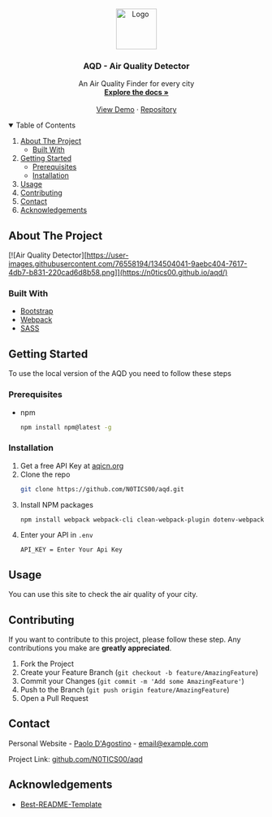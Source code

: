 



<!-- PROJECT LOGO -->
<br />
<p align="center">
  <a href="https://github.com/othneildrew/Best-README-Template">
    <img src="assets/img/favicon.ico" alt="Logo" width="80" height="80">
  </a>

  <h3 align="center">AQD - Air Quality Detector</h3>

  <p align="center">
    An Air Quality Finder for every city
    <br />
    <a href="https://github.com/othneildrew/Best-README-Template"><strong>Explore the docs »</strong></a>
    <br />
    <br />
    <a href="https://n0tics00.github.io/aqd/">View Demo</a>
    ·
    <a href="https://github.com/N0TICS00/aqd">Repository</a>
    
  </p>
</p>



<!-- TABLE OF CONTENTS -->
<details open="open">
  <summary>Table of Contents</summary>
  <ol>
    <li>
      <a href="#about-the-project">About The Project</a>
      <ul>
        <li><a href="#built-with">Built With</a></li>
      </ul>
    </li>
    <li>
      <a href="#getting-started">Getting Started</a>
      <ul>
        <li><a href="#prerequisites">Prerequisites</a></li>
        <li><a href="#installation">Installation</a></li>
      </ul>
    </li>
    <li><a href="#usage">Usage</a></li>
    <li><a href="#contributing">Contributing</a></li>
    <li><a href="#contact">Contact</a></li>
    <li><a href="#acknowledgements">Acknowledgements</a></li>
  </ol>
</details>



<!-- ABOUT THE PROJECT -->
## About The Project

[![Air Quality Detector][https://user-images.githubusercontent.com/76558194/134504041-9aebc404-7617-4db7-b831-220cad6d8b58.png]](https://n0tics00.github.io/aqd/)



### Built With

* [Bootstrap](https://getbootstrap.com)
* [Webpack](https://webpack.js.org/)
* [SASS](https://sass-lang.com/)



<!-- GETTING STARTED -->
## Getting Started

To use the local version of the AQD you need to follow these steps

### Prerequisites

* npm
  ```sh
  npm install npm@latest -g
  ```

### Installation

1. Get a free API Key at [aqicn.org](https://aqicn.org/)
2. Clone the repo
   ```sh
   git clone https://github.com/N0TICS00/aqd.git
   ```
3. Install NPM packages
   ```sh
   npm install webpack webpack-cli clean-webpack-plugin dotenv-webpack html-webpack-plugin
   ```
4. Enter your API in `.env`
   ```
   API_KEY = Enter Your Api Key
   ```



<!-- USAGE EXAMPLES -->
## Usage

You can use this site to check the air quality of your city.






<!-- CONTRIBUTING -->
## Contributing

If you want to contribute to this project, please follow these step. Any contributions you make are **greatly appreciated**.

1. Fork the Project
2. Create your Feature Branch (`git checkout -b feature/AmazingFeature`)
3. Commit your Changes (`git commit -m 'Add some AmazingFeature'`)
4. Push to the Branch (`git push origin feature/AmazingFeature`)
5. Open a Pull Request







<!-- CONTACT -->
## Contact

Personal Website - [Paolo D'Agostino](https://n0tics00.github.io/Start2Impact_HTML_CSS/) - email@example.com

Project Link: [github.com/N0TICS00/aqd](https://github.com/N0TICS00/aqd)



<!-- ACKNOWLEDGEMENTS -->
## Acknowledgements
* [Best-README-Template](https://github.com/othneildrew/Best-README-Template)






